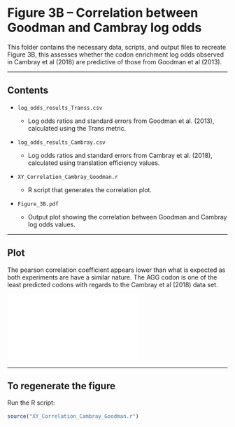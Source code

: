 # Figure 3B – Correlation between Goodman and Cambray log odds

This folder contains the necessary data, scripts, and output files to recreate Figure 3B, this assesses whether the codon enrichment log odds observed in Cambray et al (2018) are predictive of those from Goodman et al (2013).

---

## Contents

- `log_odds_results_Transs.csv`  
  - Log odds ratios and standard errors from Goodman et al. (2013), calculated using the Trans metric.

- `log_odds_results_Cambray.csv`  
  - Log odds ratios and standard errors from Cambray et al. (2018), calculated using translation efficiency values.

- `XY_Correlation_Cambray_Goodman.r`  
  - R script that generates the correlation plot.

- `Figure_3B.pdf`  
  - Output plot showing the correlation between Goodman and Cambray log odds values.

---

## Plot

The pearson correlation coefficient appears lower than what is expected as both experiments are have a similar nature. The AGG codon is one of the least predicted codons with regards to the Cambray et al (2018) data set.

![Figure 3B – Cambray vs Goodman](Figure_3B.pdf)

---

## To regenerate the figure

Run the R script:

```r
source("XY_Correlation_Cambray_Goodman.r")
